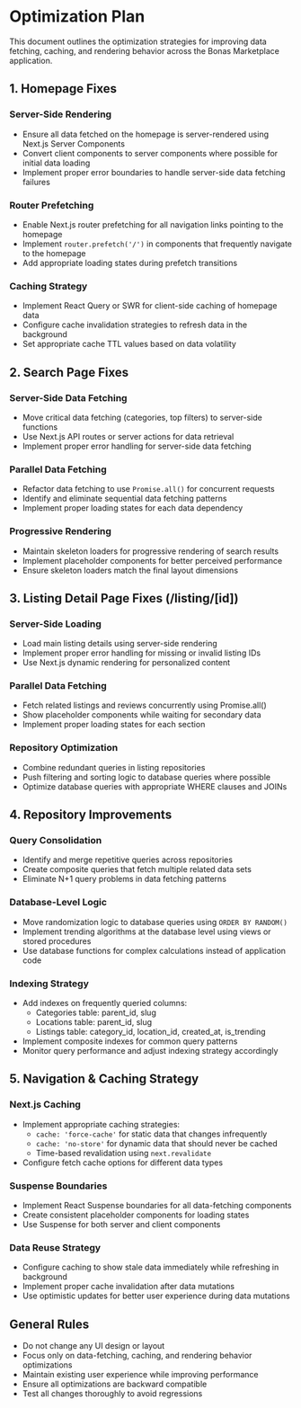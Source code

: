 # Optimization Plan

This document outlines the optimization strategies for improving data fetching, caching, and rendering behavior across the Bonas Marketplace application.

## 1. Homepage Fixes

### Server-Side Rendering
- Ensure all data fetched on the homepage is server-rendered using Next.js Server Components
- Convert client components to server components where possible for initial data loading
- Implement proper error boundaries to handle server-side data fetching failures

### Router Prefetching
- Enable Next.js router prefetching for all navigation links pointing to the homepage
- Implement `router.prefetch('/')` in components that frequently navigate to the homepage
- Add appropriate loading states during prefetch transitions

### Caching Strategy
- Implement React Query or SWR for client-side caching of homepage data
- Configure cache invalidation strategies to refresh data in the background
- Set appropriate cache TTL values based on data volatility

## 2. Search Page Fixes

### Server-Side Data Fetching
- Move critical data fetching (categories, top filters) to server-side functions
- Use Next.js API routes or server actions for data retrieval
- Implement proper error handling for server-side data fetching

### Parallel Data Fetching
- Refactor data fetching to use `Promise.all()` for concurrent requests
- Identify and eliminate sequential data fetching patterns
- Implement proper loading states for each data dependency

### Progressive Rendering
- Maintain skeleton loaders for progressive rendering of search results
- Implement placeholder components for better perceived performance
- Ensure skeleton loaders match the final layout dimensions

## 3. Listing Detail Page Fixes (/listing/[id])

### Server-Side Loading
- Load main listing details using server-side rendering
- Implement proper error handling for missing or invalid listing IDs
- Use Next.js dynamic rendering for personalized content

### Parallel Data Fetching
- Fetch related listings and reviews concurrently using Promise.all()
- Show placeholder components while waiting for secondary data
- Implement proper loading states for each section

### Repository Optimization
- Combine redundant queries in listing repositories
- Push filtering and sorting logic to database queries where possible
- Optimize database queries with appropriate WHERE clauses and JOINs

## 4. Repository Improvements

### Query Consolidation
- Identify and merge repetitive queries across repositories
- Create composite queries that fetch multiple related data sets
- Eliminate N+1 query problems in data fetching patterns

### Database-Level Logic
- Move randomization logic to database queries using `ORDER BY RANDOM()`
- Implement trending algorithms at the database level using views or stored procedures
- Use database functions for complex calculations instead of application code

### Indexing Strategy
- Add indexes on frequently queried columns:
  - Categories table: parent_id, slug
  - Locations table: parent_id, slug
  - Listings table: category_id, location_id, created_at, is_trending
- Implement composite indexes for common query patterns
- Monitor query performance and adjust indexing strategy accordingly

## 5. Navigation & Caching Strategy

### Next.js Caching
- Implement appropriate caching strategies:
  - `cache: 'force-cache'` for static data that changes infrequently
  - `cache: 'no-store'` for dynamic data that should never be cached
  - Time-based revalidation using `next.revalidate`
- Configure fetch cache options for different data types

### Suspense Boundaries
- Implement React Suspense boundaries for all data-fetching components
- Create consistent placeholder components for loading states
- Use Suspense for both server and client components

### Data Reuse Strategy
- Configure caching to show stale data immediately while refreshing in background
- Implement proper cache invalidation after data mutations
- Use optimistic updates for better user experience during data mutations

## General Rules

- Do not change any UI design or layout
- Focus only on data-fetching, caching, and rendering behavior optimizations
- Maintain existing user experience while improving performance
- Ensure all optimizations are backward compatible
- Test all changes thoroughly to avoid regressions